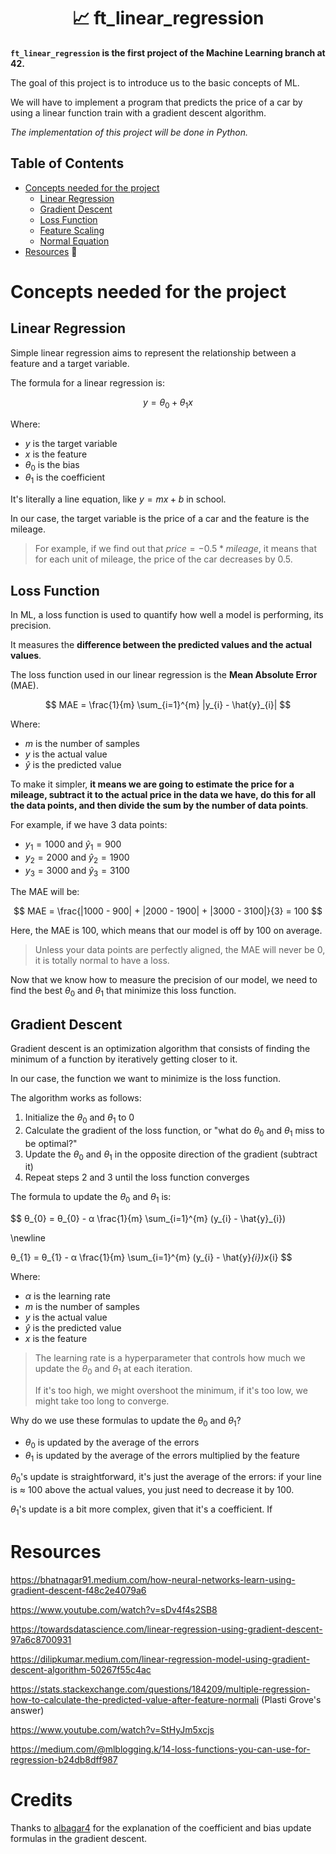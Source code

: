 <h1 align='center'>📈 ft_linear_regression</h1>

**`ft_linear_regression` is the first project of the Machine Learning branch at 42.**

The goal of this project is to introduce us to the basic concepts of ML.

We will have to implement a program that predicts the price of a car by using a linear function train with a gradient descent algorithm.

*The implementation of this project will be done in Python.*

## Table of Contents

- [Concepts needed for the project](#concepts-needed-for-the-project)
	- [Linear Regression](#linear-regression)
	- [Gradient Descent](#gradient-descent)
	- [Loss Function](#loss-function)
	- [Feature Scaling](#feature-scaling)
	- [Normal Equation](#normal-equation)
- [Resources](#resources) 📖

# Concepts needed for the project

## Linear Regression

Simple linear regression aims to represent the relationship between a feature and a target variable.

The formula for a linear regression is:

$$
y = θ_{0} + θ_{1}x
$$

Where:

- $y$ is the target variable
- $x$ is the feature
- $θ_{0}$ is the bias
- $θ_{1}$ is the coefficient

It's literally a line equation, like $y = mx + b$ in school.

In our case, the target variable is the price of a car and the feature is the mileage.

> For example, if we find out that $price = -0.5 * mileage$, it means that for each unit of mileage, the price of the car decreases by 0.5.

## Loss Function

In ML, a loss function is used to quantify how well a model is performing, its precision.

It measures the **difference between the predicted values and the actual values**.

The loss function used in our linear regression is the **Mean Absolute Error** (MAE).

$$
MAE = \frac{1}{m}  \sum_{i=1}^{m} |y_{i} - \hat{y}_{i}|
$$

Where:

- $m$ is the number of samples
- $y$ is the actual value
- $\hat{y}$ is the predicted value

To make it simpler, **it means we are going to estimate the price for a mileage, subtract it to the actual price in the data we have, do this for all the data points, and then divide the sum by the number of data points**.

For example, if we have 3 data points:

- $y_{1} = 1000$ and $\hat{y}_{1} = 900$
- $y_{2} = 2000$ and $\hat{y}_{2} = 1900$
- $y_{3} = 3000$ and $\hat{y}_{3} = 3100$

The MAE will be:

$$
MAE = \frac{|1000 - 900| + |2000 - 1900| + |3000 - 3100|}{3} = 100
$$

Here, the MAE is 100, which means that our model is off by 100 on average.

> Unless your data points are perfectly aligned, the MAE will never be 0, it is totally normal to have a loss.

Now that we know how to measure the precision of our model, we need to find the best $θ_{0}$ and $θ_{1}$ that minimize this loss function.

## Gradient Descent

Gradient descent is an optimization algorithm that consists of finding the minimum of a function by iteratively getting closer to it.

In our case, the function we want to minimize is the loss function.

The algorithm works as follows:

1. Initialize the $θ_{0}$ and $θ_{1}$ to 0
2. Calculate the gradient of the loss function, or "what do $θ_{0}$ and $θ_{1}$ miss to be optimal?"
3. Update the $θ_{0}$ and $θ_{1}$ in the opposite direction of the gradient (subtract it)
4. Repeat steps 2 and 3 until the loss function converges

The formula to update the $θ_{0}$ and $θ_{1}$ is:

$$
θ_{0} = θ_{0} - α \frac{1}{m} \sum_{i=1}^{m} (y_{i} - \hat{y}_{i})

\newline

θ_{1} = θ_{1} - α \frac{1}{m} \sum_{i=1}^{m} (y_{i} - \hat{y}_{i})x_{i}
$$

Where:

- $α$ is the learning rate
- $m$ is the number of samples
- $y$ is the actual value
- $\hat{y}$ is the predicted value
- $x$ is the feature

> The learning rate is a hyperparameter that controls how much we update the $θ_{0}$ and $θ_{1}$ at each iteration.
>
> If it's too high, we might overshoot the minimum, if it's too low, we might take too long to converge.

Why do we use these formulas to update the $θ_{0}$ and $θ_{1}$?

- $θ_{0}$ is updated by the average of the errors
- $θ_{1}$ is updated by the average of the errors multiplied by the feature

$θ_{0}$'s update is straightforward, it's just the average of the errors: if your line is ≈ 100 above the actual values, you just need to decrease it by 100.

$θ_{1}$'s update is a bit more complex, given that it's a coefficient. If

# Resources

https://bhatnagar91.medium.com/how-neural-networks-learn-using-gradient-descent-f48c2e4079a6

https://www.youtube.com/watch?v=sDv4f4s2SB8

https://towardsdatascience.com/linear-regression-using-gradient-descent-97a6c8700931

https://dilipkumar.medium.com/linear-regression-model-using-gradient-descent-algorithm-50267f55c4ac

https://stats.stackexchange.com/questions/184209/multiple-regression-how-to-calculate-the-predicted-value-after-feature-normali (Plasti Grove's answer)

https://www.youtube.com/watch?v=StHyJm5xcjs

https://medium.com/@mlblogging.k/14-loss-functions-you-can-use-for-regression-b24db8dff987

# Credits

Thanks to [albagar4](https://github.com/albagar4) for the explanation of the coefficient and bias update formulas in the gradient descent.
